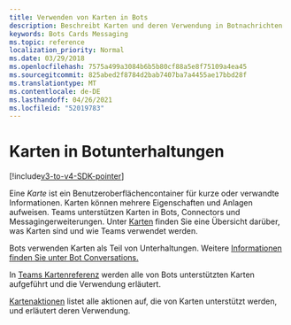 ```yaml
---
title: Verwenden von Karten in Bots
description: Beschreibt Karten und deren Verwendung in Botnachrichten
keywords: Bots Cards Messaging
ms.topic: reference
localization_priority: Normal
ms.date: 03/29/2018
ms.openlocfilehash: 7575a499a3084b6b5b80cf88a5e8f75109a4ea45
ms.sourcegitcommit: 825abed2f8784d2bab7407ba7a4455ae17bbd28f
ms.translationtype: MT
ms.contentlocale: de-DE
ms.lasthandoff: 04/26/2021
ms.locfileid: "52019783"
---
```

# <a name="cards-in-bot-conversations"></a>Karten in Botunterhaltungen

[!include[v3-to-v4-SDK-pointer](~/includes/v3-to-v4-pointer-bots.md)]

Eine *Karte* ist ein Benutzeroberflächencontainer für kurze oder verwandte Informationen. Karten können mehrere Eigenschaften und Anlagen aufweisen. Teams unterstützen Karten in Bots, Connectors und Messagingerweiterungen. Unter [Karten](~/task-modules-and-cards/what-are-cards.md) finden Sie eine Übersicht darüber, was Karten sind und wie Teams verwendet werden.

Bots verwenden Karten als Teil von Unterhaltungen. Weitere [Informationen finden Sie unter Bot Conversations.](~/resources/bot-v3/bot-conversations/bots-conversations.md)

In [Teams Kartenreferenz](~/task-modules-and-cards/cards/cards-reference.md) werden alle von Bots unterstützten Karten aufgeführt und die Verwendung erläutert.

[Kartenaktionen](~/task-modules-and-cards/cards/cards-actions.md) listet alle aktionen auf, die von Karten unterstützt werden, und erläutert deren Verwendung.
